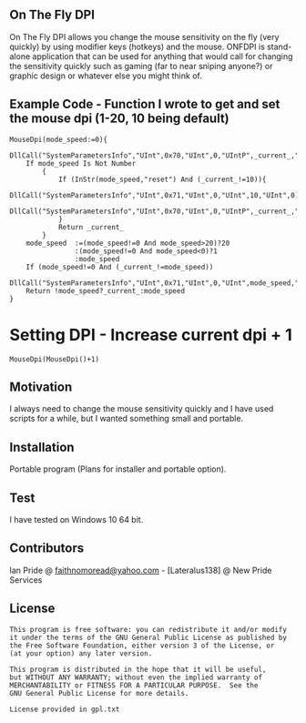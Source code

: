 ## On The Fly DPI

On The Fly DPI allows you change the mouse sensitivity on the fly (very quickly) by using modifier keys (hotkeys) and the mouse. ONFDPI is stand-alone application that can be used for anything that would call for changing the sensitivity quickly such as gaming (far to near sniping anyone?) or graphic design or whatever else you might think of. 

## Example Code - Function I wrote to get and set the mouse dpi (1-20, 10 being default)

```
MouseDpi(mode_speed:=0){ 
	DllCall("SystemParametersInfo","UInt",0x70,"UInt",0,"UIntP",_current_,"UInt",0)
	If mode_speed Is Not Number
		{
			If (InStr(mode_speed,"reset") And (_current_!=10)){
				DllCall("SystemParametersInfo","UInt",0x71,"UInt",0,"UInt",10,"UInt",0)
				DllCall("SystemParametersInfo","UInt",0x70,"UInt",0,"UIntP",_current_,"UInt",0)
			}
			Return _current_
		}
	mode_speed	:=(mode_speed!=0 And mode_speed>20)?20
				:(mode_speed!=0 And mode_speed<0)?1
				:mode_speed
	If (mode_speed!=0 And (_current_!=mode_speed))
		DllCall("SystemParametersInfo","UInt",0x71,"UInt",0,"UInt",mode_speed,"UInt",0)
	Return !mode_speed?_current_:mode_speed
}
```
# Setting DPI - Increase current dpi + 1
```
MouseDpi(MouseDpi()+1)
``` 
## Motivation

I always need to change the mouse sensitivity quickly and I have used scripts for a while, but I wanted something small and portable.

## Installation

Portable program (Plans for installer and portable option).


## Test
I have tested on Windows 10 64 bit.

## Contributors

Ian Pride @ faithnomoread@yahoo.com - [Lateralus138] @ New Pride Services 

## License

	This program is free software: you can redistribute it and/or modify
    it under the terms of the GNU General Public License as published by
    the Free Software Foundation, either version 3 of the License, or
    (at your option) any later version.

    This program is distributed in the hope that it will be useful,
    but WITHOUT ANY WARRANTY; without even the implied warranty of
    MERCHANTABILITY or FITNESS FOR A PARTICULAR PURPOSE.  See the
    GNU General Public License for more details.

	License provided in gpl.txt
